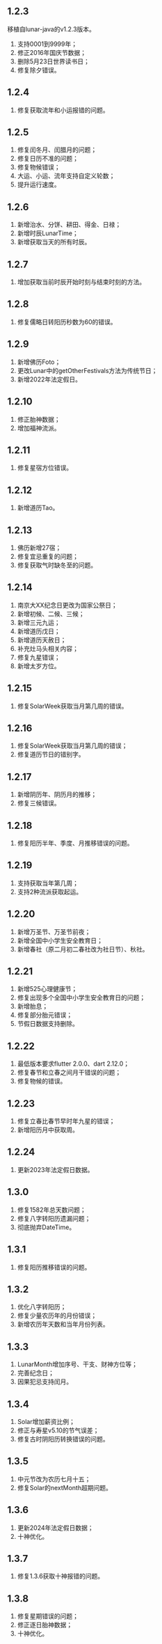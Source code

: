 ## 1.2.3

移植自lunar-java的v1.2.3版本。

1. 支持0001到9999年；
2. 修正2016年国庆节数据；
3. 删除5月23日世界读书日；
4. 修复除夕错误。

## 1.2.4

1. 修复获取流年和小运报错的问题。

## 1.2.5

1. 修复闰冬月、闰腊月的问题；
2. 修复日历不准的问题；
3. 修复物候错误；
4. 大运、小运、流年支持自定义轮数；
5. 提升运行速度。

## 1.2.6

1. 新增治水、分饼、耕田、得金、日禄；
2. 新增时辰LunarTime；
3. 新增获取当天的所有时辰。

## 1.2.7

1. 增加获取当前时辰开始时刻与结束时刻的方法。

## 1.2.8

1. 修复儒略日转阳历秒数为60的错误。

## 1.2.9

1. 新增佛历Foto；
2. 更改Lunar中的getOtherFestivals方法为传统节日；
3. 新增2022年法定假日。

## 1.2.10

1. 修正胎神数据；
2. 增加福神流派。

## 1.2.11

1. 修复星宿方位错误。

## 1.2.12

1. 新增道历Tao。

## 1.2.13

1. 佛历新增27宿；
2. 修复宜忌重复的问题；
3. 修复获取气时缺冬至的问题。

## 1.2.14

1. 南京大XX纪念日更改为国家公祭日；
2. 新增初候、二候、三候；
3. 新增三元九运；
4. 新增道历戊日；
5. 新增道历天赦日；
6. 补充灶马头相关内容；
7. 修复九星错误；
8. 新增太岁方位。

## 1.2.15

1. 修复SolarWeek获取当月第几周的错误。

## 1.2.16

1. 修复SolarWeek获取当月第几周的错误；
2. 修复道历节日的错别字。

## 1.2.17

1. 新增阴历年、阴历月的推移；
2. 修复三候错误。

## 1.2.18

1. 修复阳历半年、季度、月推移错误的问题。

## 1.2.19

1. 支持获取当年第几周；
2. 支持2种流派获取起运。

## 1.2.20

1. 新增万圣节、万圣节前夜；
2. 新增全国中小学生安全教育日；
3. 新增春社（原二月初二春社改为社日节）、秋社。

## 1.2.21

1. 新增525心理健康节；
2. 修复出现多个全国中小学生安全教育日的问题；
3. 新增胎息；
4. 修复部分胎元错误；
5. 节假日数据支持删除。

## 1.2.22

1. 最低版本要求flutter 2.0.0、dart 2.12.0；
2. 修复春节和立春之间月干错误的问题；
3. 修复物候的错误。

## 1.2.23

1. 修复立春比春节早时年九星的错误；
2. 新增阳历月中获取周。

## 1.2.24

1. 更新2023年法定假日数据。

## 1.3.0

1. 修复1582年总天数问题；
2. 修复八字转阳历遗漏问题；
3. 彻底抛弃DateTime。

## 1.3.1
1. 修复阳历推移错误的问题。

## 1.3.2
1. 优化八字转阳历；
2. 修复少量农历年的月份错误；
3. 新增农历年天数和当年月份列表。

## 1.3.3
1. LunarMonth增加序号、干支、财神方位等；
2. 完善纪念日；
3. 因果犯忌支持闰月。

## 1.3.4
1. Solar增加薪资比例；
2. 修正与寿星v5.10的节气误差；
3. 修复古时阴阳历转换错误的问题。

## 1.3.5
1. 中元节改为农历七月十五；
2. 修复Solar的nextMonth超期问题。

## 1.3.6
1. 更新2024年法定假日数据；
2. 十神优化。

## 1.3.7
1. 修复1.3.6获取十神报错的问题。

## 1.3.8
1. 修复星期错误的问题；
2. 修正逐日胎神数据；
3. 十神优化。
